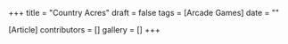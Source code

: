 +++
title = "Country Acres"
draft = false
tags = [Arcade Games]
date = ""

[Article]
contributors = []
gallery = []
+++